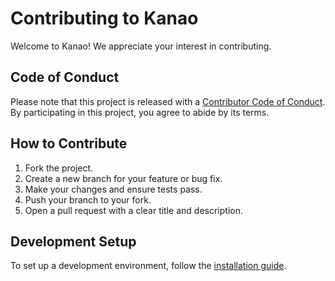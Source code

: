 # Contributing to Kanao

Welcome to Kanao! We appreciate your interest in contributing.

## Code of Conduct

Please note that this project is released with a [Contributor Code of Conduct](CODE_OF_CONDUCT.md).
By participating in this project, you agree to abide by its terms.

## How to Contribute

1. Fork the project.
2. Create a new branch for your feature or bug fix.
3. Make your changes and ensure tests pass.
4. Push your branch to your fork.
5. Open a pull request with a clear title and description.

## Development Setup

To set up a development environment, follow the [installation guide](source/installation.rst).
